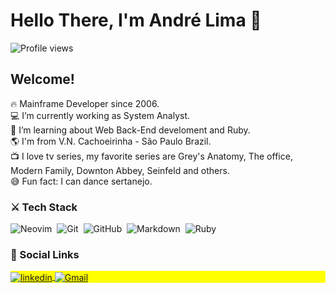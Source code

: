 # Hello There, I'm André Lima  🖖
<p align="left"> <img src="https://komarev.com/ghpvc/?username=andreneji&color=yellow" alt="Profile views" /> </p>

## Welcome!
🔥 Mainframe Developer since 2006.  
💻 I’m currently working as System Analyst.  
🚀 I’m learning about Web Back-End develoment and Ruby.  
🌎 I'm from V.N. Cachoeirinha - São Paulo Brazil.  
📺 I love tv series, my favorite series are Grey's Anatomy, The office, Modern Family, Downton Abbey, Seinfeld and others.  
😅 Fun fact: I can dance sertanejo.  

### ⚔️ Tech Stack
![Neovim](https://img.shields.io/badge/-neovim-05122A?style=flat&logo=neovim)&nbsp;
![Git](https://img.shields.io/badge/-Git-05122A?style=flat&logo=git)&nbsp;
![GitHub](https://img.shields.io/badge/-GitHub-05122A?style=flat&logo=github)&nbsp;
![Markdown](https://img.shields.io/badge/-Markdown-05122A?style=flat&logo=markdown)&nbsp;
![Ruby](https://img.shields.io/badge/-ruby-05122A?style=flat&logo=ruby)&nbsp;

### 🔗 Social Links
<p align="left" style="background:yellow">
<a href="https://www.linkedin.com/in/andr%C3%A9-s-5245a7120" target="_blank">
  <img align="center" src="https://img.shields.io/badge/-Linkedin-05122A?style=flat&logo=linkedin" alt="linkedin"/>
</a>

<a href="mailto:andreneji@gmail.com" target="_blank">
  <img align="center" src="https://img.shields.io/badge/-Gmail-05122A?style=flat&logo=gmail" alt="Gmail"/>
</a>  
</p>

